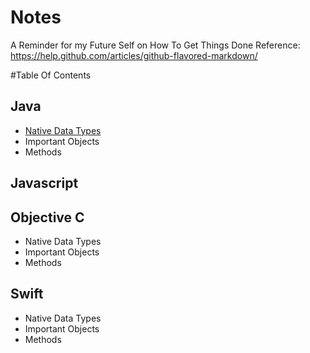 # Notes
A Reminder for my Future Self on How To Get Things Done
Reference: https://help.github.com/articles/github-flavored-markdown/

#Table Of Contents

## Java
* [Native Data Types][Java_NativeDataTypes]
* Important Objects
* Methods

## Javascript

## Objective C
* Native Data Types
* Important Objects
* Methods

## Swift
* Native Data Types
* Important Objects
* Methods

[Java_NativeDataTypes]: (Java/NativeDataTypes.md) "Java Native Data Types"
